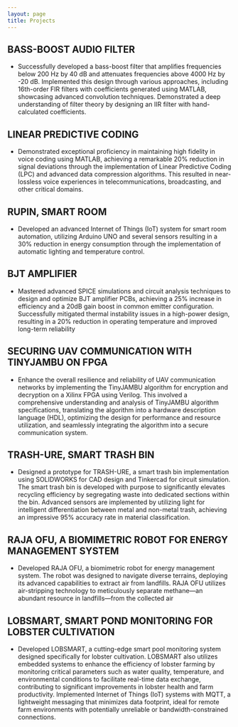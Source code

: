 ```yaml
---
layout: page
title: Projects
---
```


## BASS-BOOST AUDIO FILTER 

* Successfully developed a bass-boost filter that amplifies frequencies below 200 Hz by 40 dB and attenuates frequencies above 4000 Hz by -20 dB. Implemented this design through various approaches, including 16th-order FIR filters with coefficients generated using MATLAB, showcasing advanced convolution techniques. Demonstrated a deep understanding of filter theory by designing an IIR filter with hand-calculated coefficients.

## LINEAR PREDICTIVE CODING

* Demonstrated exceptional proficiency in maintaining high fidelity in voice coding using MATLAB, achieving a remarkable 20% reduction in signal deviations through the implementation of Linear Predictive Coding (LPC) and advanced data compression algorithms. This resulted in near-lossless voice experiences in telecommunications, broadcasting, and other critical domains. 

## RUPIN, SMART ROOM

* Developed an advanced Internet of Things (IoT) system for smart room automation, utilizing Arduino UNO and several sensors resulting in a 30% reduction in energy consumption through the implementation of automatic lighting and temperature control. 

## BJT AMPLIFIER

* Mastered advanced SPICE simulations and circuit analysis techniques to design and optimize BJT amplifier PCBs, achieving a 25% increase in efficiency and a 20dB gain boost in common emitter configuration. Successfully mitigated thermal instability issues in a high-power design, resulting in a 20% reduction in operating temperature and improved long-term reliability

## SECURING UAV COMMUNICATION WITH TINYJAMBU ON FPGA

* Enhance the overall resilience and reliability of UAV communication networks by implementing the TinyJAMBU algorithm for encryption and decryption on a Xilinx FPGA using Verilog. This involved a comprehensive understanding and analysis of TinyJAMBU algorithm specifications, translating the algorithm into a hardware description language (HDL), optimizing the design for performance and resource utilization, and seamlessly integrating the algorithm into a secure communication system. 

## TRASH-URE, SMART TRASH BIN

* Designed a prototype for TRASH-URE, a smart trash bin implementation using SOLIDWORKS for CAD design and Tinkercad for circuit simulation. The smart trash bin is developed with purpose to significantly elevates recycling efficiency by segregating waste into dedicated sections within the bin. Advanced sensors are implemented by utilizing light for intelligent differentiation between metal and non-metal trash, achieving an impressive 95% accuracy rate in material classification. 

## RAJA OFU, A BIOMIMETRIC ROBOT FOR ENERGY MANAGEMENT SYSTEM
* Developed RAJA OFU, a biomimetric robot for energy management system. The robot was designed to navigate diverse terrains, deploying its advanced capabilities to extract air from landfills. RAJA OFU utilizes air-stripping technology to meticulously separate methane—an abundant resource in landfills—from the collected air

## LOBSMART, SMART POND MONITORING FOR LOBSTER CULTIVATION
* Developed LOBSMART, a cutting-edge smart pool monitoring system designed specifically for lobster cultivation. LOBSMART also utilizes embedded systems to enhance the efficiency of lobster farming by monitoring critical parameters such as water quality, temperature, and environmental conditions to facilitate real-time data exchange, contributing to significant improvements in lobster health and farm productivity. Implemented Internet of Things (IoT) systems with MQTT, a lightweight messaging that minimizes data footprint, ideal for remote farm environments with potentially unreliable or bandwidth-constrained connections.
